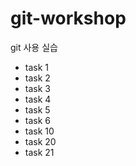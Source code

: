 # git-workshop
git 사용 실습
 - task 1
 - task 2
 - task 3
 - task 4
 - task 5
 - task 6
 - task 10
 - task 20
 - task 21
